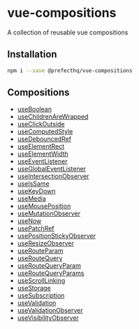 # vue-compositions

A collection of reusable vue compositions

## Installation

```bash
npm i --save @prefecthq/vue-compositions
```

## Compositions

- [useBoolean](https://github.com/prefecthq/vue-compositions/tree/main/src/useBoolean)
- [useChildrenAreWrapped](https://github.com/prefecthq/vue-compositions/tree/main/src/useChildrenAreWrapped)
- [useClickOutside](https://github.com/prefecthq/vue-compositions/tree/main/src/useClickOutside)
- [useComputedStyle](https://github.com/prefecthq/vue-compositions/tree/main/src/useComputedStyle)
- [useDebouncedRef](https://github.com/prefecthq/vue-compositions/tree/main/src/useDebouncedRef)
- [useElementRect](https://github.com/prefecthq/vue-compositions/tree/main/src/useElementRect)
- [useElementWidth](https://github.com/prefecthq/vue-compositions/tree/main/src/useElementWidth)
- [useEventListener](https://github.com/prefecthq/vue-compositions/tree/main/src/useEventListener)
- [useGlobalEventListener](https://github.com/prefecthq/vue-compositions/tree/main/src/useGlobalEventListener)
- [useIntersectionObserver](https://github.com/prefecthq/vue-compositions/tree/main/src/useIntersectionObserver)
- [useIsSame](https://github.com/prefecthq/vue-compositions/tree/main/src/useIsSame)
- [useKeyDown](https://github.com/prefecthq/vue-compositions/tree/main/src/useKeyDown)
- [useMedia](https://github.com/prefecthq/vue-compositions/tree/main/src/useMedia)
- [useMousePosition](https://github.com/prefecthq/vue-compositions/tree/main/src/useMousePosition)
- [useMutationObserver](https://github.com/prefecthq/vue-compositions/tree/main/src/useMutationObserver)
- [useNow](https://github.com/prefecthq/vue-compositions/tree/main/src/useNow)
- [usePatchRef](https://github.com/prefecthq/vue-compositions/tree/main/src/usePatchRef)
- [usePositionStickyObserver](https://github.com/prefecthq/vue-compositions/tree/main/src/usePositionStickyObserver)
- [useResizeObserver](https://github.com/prefecthq/vue-compositions/tree/main/src/useResizeObserver)
- [useRouteParam](https://github.com/prefecthq/vue-compositions/tree/main/src/useRouteParam)
- [useRouteQuery](https://github.com/prefecthq/vue-compositions/tree/main/src/useRouteQuery)
- [useRouteQueryParam](https://github.com/prefecthq/vue-compositions/tree/main/src/useRouteQueryParam)
- [useRouteQueryParams](https://github.com/prefecthq/vue-compositions/tree/main/src/useRouteQueryParams)
- [useScrollLinking](https://github.com/prefecthq/vue-compositions/tree/main/src/useScrollLinking)
- [useStorage](https://github.com/prefecthq/vue-compositions/tree/main/src/useStorage)
- [useSubscription](https://github.com/prefecthq/vue-compositions/tree/main/src/useSubscription)
- [useValidation](https://github.com/prefecthq/vue-compositions/tree/main/src/useValidation)
- [useValidationObserver](https://github.com/prefecthq/vue-compositions/tree/main/src/useValidationObserver)
- [useVisibilityObserver](https://github.com/prefecthq/vue-compositions/tree/main/src/useVisibilityObserver)
